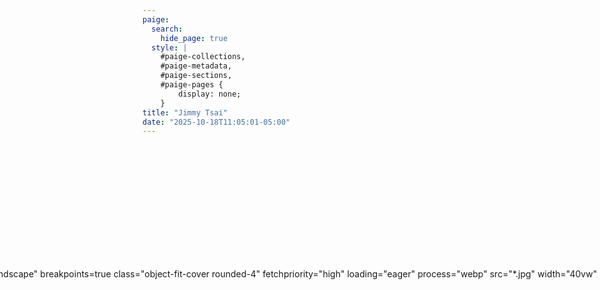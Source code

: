 ```yaml
---
paige:
  search:
    hide_page: true
  style: |
    #paige-collections,
    #paige-metadata,
    #paige-sections,
    #paige-pages {
        display: none;
    }
title: "Jimmy Tsai"
date: "2025-10-18T11:05:01-05:00"
---
```


<div style="display: flex; gap: 3rem; align-items: center; justify-content: center; max-width: 1200px; margin: 0 auto;">

<div style="flex-shrink: 0;">
{{% paige/image alt="Landscape" breakpoints=true class="object-fit-cover rounded-4" fetchpriority="high" loading="eager" process="webp" src="*.jpg" width="40vw" %}}
</div>

<div style="flex-grow: 1; max-width: 600px;">

<p class="display-5 fw-bold mb-2 text-center">Hi, Jimmy Tsai here.</p>

<div class="container-fluid">
    <div class="justify-content-center row">
        <div class="col col-auto px-0">
            <p class="lead text-center">Photagrapher. Filmmaker. Engineer.</p>
            <p class="lead text-center">I'm student at Northwestern University taking photos and making films in my free time. You'll catch me squatting in random places looking for the perfect angle. Check out some of my work. </p>
        </div>
    </div>
</div>



<!--
<p class="text-center">
    <a class="lead" href="https://github.com/jimbo-tsai">Get started!</a>
</p>


<div class="column-gap-3 d-flex display-6 justify-content-center mb-3">
    {{< paige/icon class="bi bi-github" title="GitHub" url="https://github.com/jimbo-tsai" >}}
</div>
-->
